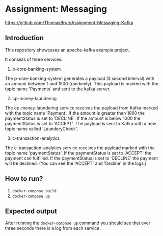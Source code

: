 # Assignment: Messaging

https://github.com/ThomasBrue/Assignment-Messaging-Kafka

## Introduction

This repository showcases an apache-kafka example project.

It consists of three services:

1. p-core-banking-system

The p-core-banking-system generates a payload (3 second interval) with an amount between 1 and 1500 (randomly).
This payload is marked with the topic name 'Payments' and sent to the kafka server.

2. cp-money-laundering

The cp-money-laundering service receives the payload from Kafka marked with the topic name 'Payment'.
If the amount is greater than 1000 the paymentStatus is set to 'DECLINE'.
If the amount is below 1000 the paymentStatus is set to 'ACCEPT'.
The payload is sent to Kafka with a new topic name called 'LaunderyCheck'.

3. c-transaction-analytics

The c-transaction-analytics service receives the payload marked with the topic name 'paymentStatus'.
If the paymentStatus is set to 'ACCEPT' the payment can fulfilled.
If the paymentStatus is set to 'DECLINE' the payment will be declined.
(You can see the 'ACCEPT' and 'Decline' in the logs.)

## How to run?

1. `docker-compose build`
2. `docker-compose up`

## Expected output

After running the `docker-compose up` command you should see that ever three seconds there is a log from each service.
